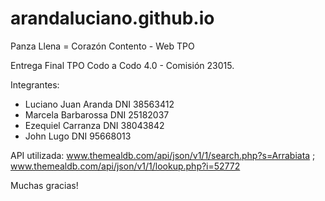 # arandaluciano.github.io
Panza Llena = Corazón Contento - Web TPO

Entrega Final TPO Codo a Codo 4.0 - Comisión 23015.

Integrantes:
- Luciano Juan Aranda DNI 38563412
- Marcela Barbarossa DNI 25182037
- Ezequiel Carranza DNI 38043842
- John Lugo DNI 95668013

API utilizada: www.themealdb.com/api/json/v1/1/search.php?s=Arrabiata ; www.themealdb.com/api/json/v1/1/lookup.php?i=52772

Muchas gracias!
